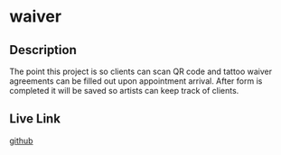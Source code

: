 # waiver

## Description
The point this project is so clients can scan QR code and tattoo waiver agreements can be filled out upon appointment arrival. After form is completed it will be saved so artists can keep track of clients.

## Live Link
[github](https://vhivestate.github.io/waiver/)